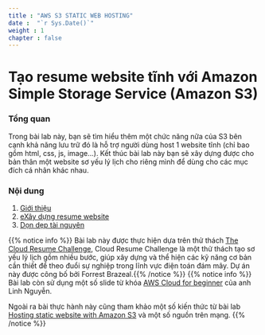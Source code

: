 ```yaml
---
title : "AWS S3 STATIC WEB HOSTING"
date :  "`r Sys.Date()`" 
weight : 1 
chapter : false
---
```

# Tạo resume website tĩnh với Amazon Simple Storage Service (Amazon S3)

### Tổng quan

 Trong bài lab này, bạn sẽ tìm hiểu thêm một chức năng nữa của S3 bên cạnh khả năng lưu trữ đó là hỗ trợ người dùng host 1 website tĩnh (chỉ bao gồm html, css, js, image...). Kết thúc bài lab này bạn sẽ xây dựng được cho bản thân một website sơ yếu lý lịch cho riêng mình để dùng cho các mục đích cá nhân khác nhau.



### Nội dung

 1. [Giới thiệu](1-introduce/)
 2. [eXây dựng resume website](2-Basic/)
 3. [Dọn dẹp tài nguyên](6-cleanup/)

{{% notice info %}}
Bài lab này được thực hiện dựa trên thử thách [The Cloud Resume Challenge](https://cloudresumechallenge.dev/docs/the-challenge/aws/), Cloud Resume Challenge là một thử thách tạo sơ yếu lý lịch gồm nhiều bước, giúp xây dựng và thể hiện các kỹ năng cơ bản cần thiết để theo đuổi sự nghiệp trong lĩnh vực điện toán đám mây. Dự án này được công bố bởi Forrest Brazeal.{{% /notice %}}
{{% notice info %}}
Bài lab còn sử dụng một số slide từ khóa [AWS Cloud for beginner](https://www.udemy.com/course/aws-cloud-for-beginner-vietnamese/) của anh Linh Nguyễn. 

Ngoài ra bài thực hành này cũng tham khảo một số kiến thức từ bài lab [Hosting static website with Amazon S3](https://000057.awsstudygroup.com/vi/) và một số nguồn trên mạng.
{{% /notice %}}


